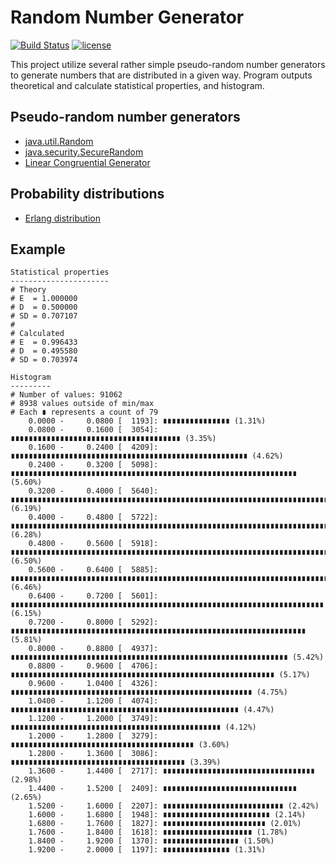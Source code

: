 # Random Number Generator

[![Build Status](https://travis-ci.org/vanam/RandomNumberGenerator.svg?branch=master)](https://travis-ci.org/vanam/RandomNumberGenerator)
[![license](https://img.shields.io/github/license/mashape/apistatus.svg?maxAge=2592000)](https://github.com/vanam/RandomNumberGenerator/blob/master/LICENSE)


This project utilize several rather simple pseudo-random number generators to generate numbers that are distributed in a given way. Program outputs theoretical and calculate statistical properties, and histogram.  

## Pseudo-random number generators

* [java.util.Random](https://docs.oracle.com/javase/8/docs/api/java/util/Random.html)
* [java.security.SecureRandom](https://docs.oracle.com/javase/8/docs/api/java/security/SecureRandom.html)
* [Linear Congruential Generator](https://en.wikipedia.org/wiki/Linear_congruential_generator)

## Probability distributions

* [Erlang distribution](https://en.wikipedia.org/wiki/Erlang_distribution)

## Example

```
Statistical properties
----------------------
# Theory
# E  = 1.000000
# D  = 0.500000
# SD = 0.707107
#
# Calculated
# E  = 0.996433
# D  = 0.495580
# SD = 0.703974

Histogram
---------
# Number of values: 91062
# 8938 values outside of min/max
# Each ∎ represents a count of 79
    0.0000 -     0.0800 [  1193]: ∎∎∎∎∎∎∎∎∎∎∎∎∎∎∎ (1.31%)
    0.0800 -     0.1600 [  3054]: ∎∎∎∎∎∎∎∎∎∎∎∎∎∎∎∎∎∎∎∎∎∎∎∎∎∎∎∎∎∎∎∎∎∎∎∎∎∎ (3.35%)
    0.1600 -     0.2400 [  4209]: ∎∎∎∎∎∎∎∎∎∎∎∎∎∎∎∎∎∎∎∎∎∎∎∎∎∎∎∎∎∎∎∎∎∎∎∎∎∎∎∎∎∎∎∎∎∎∎∎∎∎∎∎∎ (4.62%)
    0.2400 -     0.3200 [  5098]: ∎∎∎∎∎∎∎∎∎∎∎∎∎∎∎∎∎∎∎∎∎∎∎∎∎∎∎∎∎∎∎∎∎∎∎∎∎∎∎∎∎∎∎∎∎∎∎∎∎∎∎∎∎∎∎∎∎∎∎∎∎∎∎∎ (5.60%)
    0.3200 -     0.4000 [  5640]: ∎∎∎∎∎∎∎∎∎∎∎∎∎∎∎∎∎∎∎∎∎∎∎∎∎∎∎∎∎∎∎∎∎∎∎∎∎∎∎∎∎∎∎∎∎∎∎∎∎∎∎∎∎∎∎∎∎∎∎∎∎∎∎∎∎∎∎∎∎∎∎ (6.19%)
    0.4000 -     0.4800 [  5722]: ∎∎∎∎∎∎∎∎∎∎∎∎∎∎∎∎∎∎∎∎∎∎∎∎∎∎∎∎∎∎∎∎∎∎∎∎∎∎∎∎∎∎∎∎∎∎∎∎∎∎∎∎∎∎∎∎∎∎∎∎∎∎∎∎∎∎∎∎∎∎∎∎ (6.28%)
    0.4800 -     0.5600 [  5918]: ∎∎∎∎∎∎∎∎∎∎∎∎∎∎∎∎∎∎∎∎∎∎∎∎∎∎∎∎∎∎∎∎∎∎∎∎∎∎∎∎∎∎∎∎∎∎∎∎∎∎∎∎∎∎∎∎∎∎∎∎∎∎∎∎∎∎∎∎∎∎∎∎∎∎ (6.50%)
    0.5600 -     0.6400 [  5885]: ∎∎∎∎∎∎∎∎∎∎∎∎∎∎∎∎∎∎∎∎∎∎∎∎∎∎∎∎∎∎∎∎∎∎∎∎∎∎∎∎∎∎∎∎∎∎∎∎∎∎∎∎∎∎∎∎∎∎∎∎∎∎∎∎∎∎∎∎∎∎∎∎∎∎ (6.46%)
    0.6400 -     0.7200 [  5601]: ∎∎∎∎∎∎∎∎∎∎∎∎∎∎∎∎∎∎∎∎∎∎∎∎∎∎∎∎∎∎∎∎∎∎∎∎∎∎∎∎∎∎∎∎∎∎∎∎∎∎∎∎∎∎∎∎∎∎∎∎∎∎∎∎∎∎∎∎∎∎ (6.15%)
    0.7200 -     0.8000 [  5292]: ∎∎∎∎∎∎∎∎∎∎∎∎∎∎∎∎∎∎∎∎∎∎∎∎∎∎∎∎∎∎∎∎∎∎∎∎∎∎∎∎∎∎∎∎∎∎∎∎∎∎∎∎∎∎∎∎∎∎∎∎∎∎∎∎∎∎ (5.81%)
    0.8000 -     0.8800 [  4937]: ∎∎∎∎∎∎∎∎∎∎∎∎∎∎∎∎∎∎∎∎∎∎∎∎∎∎∎∎∎∎∎∎∎∎∎∎∎∎∎∎∎∎∎∎∎∎∎∎∎∎∎∎∎∎∎∎∎∎∎∎∎∎ (5.42%)
    0.8800 -     0.9600 [  4706]: ∎∎∎∎∎∎∎∎∎∎∎∎∎∎∎∎∎∎∎∎∎∎∎∎∎∎∎∎∎∎∎∎∎∎∎∎∎∎∎∎∎∎∎∎∎∎∎∎∎∎∎∎∎∎∎∎∎∎∎ (5.17%)
    0.9600 -     1.0400 [  4326]: ∎∎∎∎∎∎∎∎∎∎∎∎∎∎∎∎∎∎∎∎∎∎∎∎∎∎∎∎∎∎∎∎∎∎∎∎∎∎∎∎∎∎∎∎∎∎∎∎∎∎∎∎∎∎ (4.75%)
    1.0400 -     1.1200 [  4074]: ∎∎∎∎∎∎∎∎∎∎∎∎∎∎∎∎∎∎∎∎∎∎∎∎∎∎∎∎∎∎∎∎∎∎∎∎∎∎∎∎∎∎∎∎∎∎∎∎∎∎∎ (4.47%)
    1.1200 -     1.2000 [  3749]: ∎∎∎∎∎∎∎∎∎∎∎∎∎∎∎∎∎∎∎∎∎∎∎∎∎∎∎∎∎∎∎∎∎∎∎∎∎∎∎∎∎∎∎∎∎∎∎ (4.12%)
    1.2000 -     1.2800 [  3279]: ∎∎∎∎∎∎∎∎∎∎∎∎∎∎∎∎∎∎∎∎∎∎∎∎∎∎∎∎∎∎∎∎∎∎∎∎∎∎∎∎∎ (3.60%)
    1.2800 -     1.3600 [  3086]: ∎∎∎∎∎∎∎∎∎∎∎∎∎∎∎∎∎∎∎∎∎∎∎∎∎∎∎∎∎∎∎∎∎∎∎∎∎∎∎ (3.39%)
    1.3600 -     1.4400 [  2717]: ∎∎∎∎∎∎∎∎∎∎∎∎∎∎∎∎∎∎∎∎∎∎∎∎∎∎∎∎∎∎∎∎∎∎ (2.98%)
    1.4400 -     1.5200 [  2409]: ∎∎∎∎∎∎∎∎∎∎∎∎∎∎∎∎∎∎∎∎∎∎∎∎∎∎∎∎∎∎ (2.65%)
    1.5200 -     1.6000 [  2207]: ∎∎∎∎∎∎∎∎∎∎∎∎∎∎∎∎∎∎∎∎∎∎∎∎∎∎∎ (2.42%)
    1.6000 -     1.6800 [  1948]: ∎∎∎∎∎∎∎∎∎∎∎∎∎∎∎∎∎∎∎∎∎∎∎∎ (2.14%)
    1.6800 -     1.7600 [  1827]: ∎∎∎∎∎∎∎∎∎∎∎∎∎∎∎∎∎∎∎∎∎∎∎ (2.01%)
    1.7600 -     1.8400 [  1618]: ∎∎∎∎∎∎∎∎∎∎∎∎∎∎∎∎∎∎∎∎ (1.78%)
    1.8400 -     1.9200 [  1370]: ∎∎∎∎∎∎∎∎∎∎∎∎∎∎∎∎∎ (1.50%)
    1.9200 -     2.0000 [  1197]: ∎∎∎∎∎∎∎∎∎∎∎∎∎∎∎ (1.31%)
```